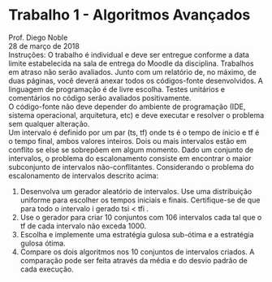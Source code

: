 # Trabalho 1 - Algoritmos Avançados<br>
Prof. Diego Noble<br>
28 de março de 2018 <br>
Instruções: O trabalho é individual e deve ser entregue conforme a data
limite estabelecida na sala de entrega do Moodle da disciplina. Trabalhos
em atraso não serão avaliados. Junto com um relatório de, no máximo, de
duas páginas, você deverá anexar todos os códigos-fonte desenvolvidos. A
linguagem de programação é de livre escolha. Testes unitários e comentários
no código serão avaliados positivamente. <br>O código-fonte não deve depender
do ambiente de programação (IDE, sistema operacional, arquitetura, etc) e
deve executar e resolver o problema sem qualquer alteração.<br>
Um intervalo é definido por um par (ts, tf) onde ts é o tempo de ínicio
e tf é o tempo final, ambos valores inteiros. Dois ou mais intervalos estão
em conflito se else se sobrepõem em algum momento. Dado um conjunto
de intervalos, o problema do escalonamento consiste em encontrar o maior
subconjunto de intervalos não-conflitantes.
Considerando o problema do escalonamento de intervalos descrito acima:
1. Desenvolva um gerador aleatório de intervalos. Use uma distribuição
uniforme para escolher os tempos iniciais e finais. Certifique-se de que
para todo o intervalo i gerado tsi < tfi
.
2. Use o gerador para criar 10 conjuntos com 106
intervalos cada tal que
o tf de cada intervalo não exceda 1000.
3. Escolha e implemente uma estratégia gulosa sub-ótima e a estratégia
gulosa ótima.
4. Compare os dois algoritmos nos 10 conjuntos de intervalos criados. A
comparação pode ser feita através da média e do desvio padrão de cada
execução.
